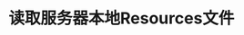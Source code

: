 



# 读取服务器本地Resources文件
<!-- 

cannot be resolved to absolute file path because it does not reside in the file system
https://blog.csdn.net/m0_59092234/article/details/125402107
-->
